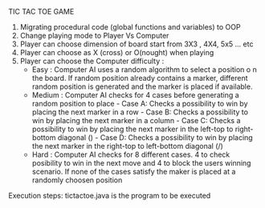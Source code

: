 TIC TAC TOE GAME

1. Migrating procedural code (global functions and variables) to OOP
2. Change playing mode to Player Vs Computer
3. Player can choose dimension of board start from 3X3 , 4X4, 5x5 ... etc
3. Player can choose as X (cross) or O(nought) when playing
4. Player can choose the Computer difficulty :
   - Easy : Computer AI uses a random algorithm to select a position o n the board.
			If random position already contains a marker, different random position is generated and the marker is placed if available.
   - Medium : Computer AI checks for 4 cases before generating a random position to place
				- Case A: Checks a possibility to win by placing the next marker in a row
				- Case B: Checks a possibility to win by placing the next marker in a column
				- Case C: Checks a possibility to win by placing the next marker in the left-top to right-bottom diagonal (\)
				- Case D: Checks a possibility to win by placing the next marker in the right-top to left-bottom diagonal (/)
   - Hard : Computer AI checks for 8 different cases.
			4 to check posibility to win in the next move and 4 to block the users winning scenario.
			If none of the cases satisfy the maker is placed at a randomly choosen position

Execution steps:
    tictactoe.java is the program to be executed
